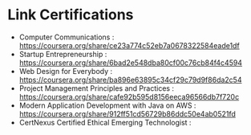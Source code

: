 # Link Certifications
- Computer Communications : https://coursera.org/share/ce23a774c52eb7a0678322584eade1df
- Startup Entrepreneurship : https://coursera.org/share/6bad2e548dba80cf00c76cb84f4c4594
- Web Design for Everybody :  https://coursera.org/share/ba896e63895c34cf29c79d9f86da2c54
- Project Management Principles and Practices : https://coursera.org/share/cafe92b595d8156eeca96566db7f720c
- Modern Application Development with Java on AWS : https://coursera.org/share/912ff51cd56729b86ddc50e4ab0521fd
- CertNexus Certified Ethical Emerging Technologist : 
